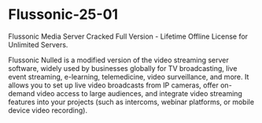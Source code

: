 # Flussonic-25-01
Flussonic Media Server Cracked Full Version - Lifetime Offline License for Unlimited Servers.

Flussonic Nulled is a modified version of the video streaming server software, widely used by businesses globally for TV broadcasting, live event streaming, e-learning, telemedicine, video surveillance, and more. It allows you to set up live video broadcasts from IP cameras, offer on-demand video access to large audiences, and integrate video streaming features into your projects (such as intercoms, webinar platforms, or mobile device video recording).

